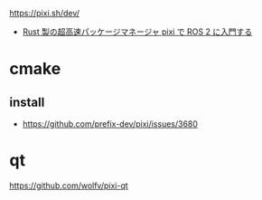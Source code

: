 https://pixi.sh/dev/

- [Rust 製の超高速パッケージマネージャ pixi で ROS 2 に入門する](https://zenn.dev/yahooshiken/articles/getting-started-ros2-with-pixish)

# cmake

## install

- https://github.com/prefix-dev/pixi/issues/3680

# qt

https://github.com/wolfv/pixi-qt
